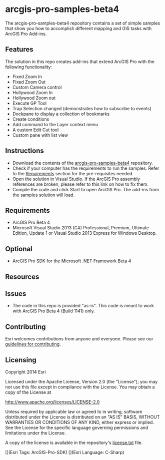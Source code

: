 # arcgis-pro-samples-beta4
The arcgis-pro-samples-beta4 repository contains a set of simple samples that show you how to accomplish different mapping and GIS tasks with ArcGIS Pro Add-ins. 


## Features
The solution in this repo creates add-ins that extend ArcGIS Pro with the following functionality:
* Fixed Zoom In
* Fixed Zoom Out
* Custom Camera control
* Hollywood Zoom In
* Hollywood Zoom out
* Execute GP Tool
* Trap Selection changed (demonstrates how to subscribe to events)
* Dockpane to display a collection of bookmarks
* Create conditions
* Add command to the Layer context menu
* A custom Edit Cut tool
* Custom pane with list view


## Instructions
* Download the contents of the [arcgis-pro-samples-beta4](https://github.com/ArcGIS/arcgis-pro-samples-beta4) repository.
* Check if your computer has the requirements to run the samples. Refer to the [Requirements](https://github.com/ArcGIS/arcgis-pro-samples-beta4/blob/master/README.md#requirements) section for the pre-requisites needed.
* Open the solution in Visual Studio. If the ArcGIS Pro assembly references are broken, please refer to this link on how to fix them.
* Compile the code and click Start to open ArcGIS Pro. The add-ins from the samples solution will load. 

## Requirements
* ArcGIS Pro Beta 4
* Microsoft Visual Studio 2013 (C#) Professional, Premium, Ultimate Edition, Update 1 or Visual Studio 2013 Express for Windows Desktop.

## Optional
* ArcGIS Pro SDK for the Microsoft .NET Framework Beta 4

## Resources


## Issues
* The code in this repo is provided "as-is". This code is meant to work with ArcGIS Pro Beta 4 (Build 1141) only.

## Contributing

Esri welcomes contributions from anyone and everyone. Please see our [guidelines for contributing](https://github.com/esri/contributing).

## Licensing
Copyright 2014 Esri

Licensed under the Apache License, Version 2.0 (the "License");
you may not use this file except in compliance with the License.
You may obtain a copy of the License at

   http://www.apache.org/licenses/LICENSE-2.0

Unless required by applicable law or agreed to in writing, software
distributed under the License is distributed on an "AS IS" BASIS,
WITHOUT WARRANTIES OR CONDITIONS OF ANY KIND, either express or implied.
See the License for the specific language governing permissions and
limitations under the License.

A copy of the license is available in the repository's [license.txt](./license.txt) file.

[](Esri Tags: ArcGIS-Pro-SDK)
[](Esri Language: C-Sharp)​
